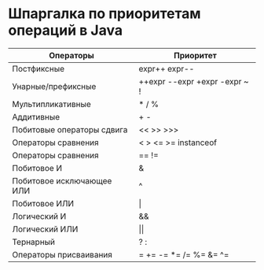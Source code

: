 # **Шпаргалка по приоритетам операций в Java**

|       **Операторы**        |         **Приоритет**         |
| -------------------------- | ----------------------------- |
|        Постфиксные         |         expr++ expr--         |
|     Унарные/префиксные     | ++expr --expr +expr -expr ~ ! |
|     Мультипликативные      |            \* / %             |
|         Аддитивные         |              + -              |
| Побитовые операторы сдвига |           << >> >>>           |
|    Операторы сравнения     |     < > <= >= instanceof      |
|    Операторы сравнения     |             == !=             |
|        Побитовое И         |               &               |
| Побитовое исключающее ИЛИ  |               ^               |
|       Побитовое ИЛИ        |              \|               | 
|        Логический И        |              &&               |
|       Логический ИЛИ       |            \|\|               |
|         Тернарный          |              ? :              |
|   Операторы присваивания   |    = += -= \*= /= %= &= ^=    |

